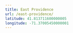 ```yaml
---
title: East Providence
url: /east-providence/
latitude: 41.813711600000005
longitude: -71.37005450000001
---
```

